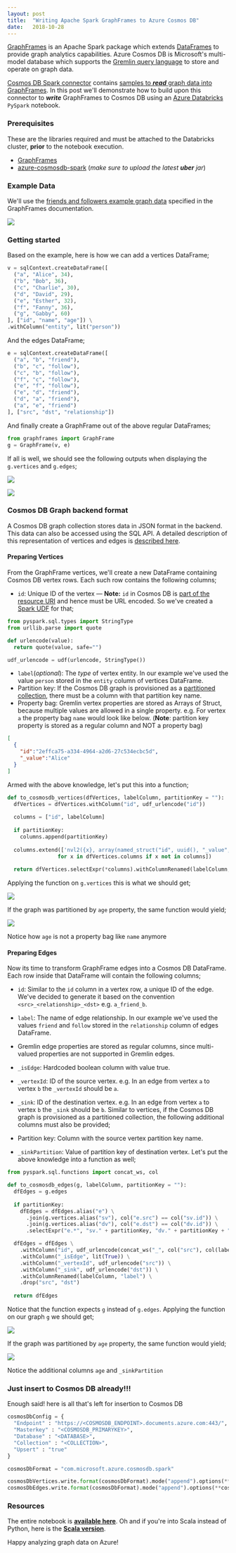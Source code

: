```yaml
---
layout:	post
title:	"Writing Apache Spark GraphFrames to Azure Cosmos DB"
date:	2018-10-28
---
```


[GraphFrames](https://graphframes.github.io/graphframes/docs/_site/user-guide.html) is an Apache Spark package which extends [DataFrames](https://spark.apache.org/docs/latest/sql-programming-guide.html#datasets-and-dataframes) to provide graph analytics capabilities. Azure Cosmos DB is Microsoft's multi-model database which supports the [Gremlin query language](https://tinkerpop.apache.org/gremlin.html) to store and operate on graph data.

[Cosmos DB Spark connector](https://github.com/Azure/azure-cosmosdb-spark/tree/master) contains [samples to ***read*** graph data into GraphFrames](https://github.com/Azure/azure-cosmosdb-spark/blob/master/samples/notebooks/On-Time%20Flight%20Performance%20with%20Spark%20and%20Cosmos%20DB%20-%20Seattle.ipynb). In this post we'll demonstrate how to build upon this connector to ***write*** GraphFrames to Cosmos DB using an [Azure Databricks](https://docs.azuredatabricks.net/) `PySpark` notebook.

### Prerequisites
These are the libraries required and must be attached to the Databricks cluster, **prior** to the notebook execution.

* [GraphFrames](https://spark-packages.org/package/graphframes/graphframes)
* [azure-cosmosdb-spark](https://github.com/Azure/azure-cosmosdb-spark#using-databricks-notebooks) (*make sure to upload the latest **uber** jar*)

### Example Data
We'll use the [friends and followers example graph data](https://graphframes.github.io/graphframes/docs/_site/user-guide.html#tab_python_0) specified in the GraphFrames documentation.

![](https://databricks.com/wp-content/uploads/2016/03/social-network-graph-diagram.png)

### Getting started
Based on the example, here is how we can add a vertices DataFrame;
```py
v = sqlContext.createDataFrame([
  ("a", "Alice", 34),
  ("b", "Bob", 36),
  ("c", "Charlie", 30),
  ("d", "David", 29),
  ("e", "Esther", 32),
  ("f", "Fanny", 36),
  ("g", "Gabby", 60)
], ["id", "name", "age"]) \
.withColumn("entity", lit("person"))
```

And the edges DataFrame;
```py
e = sqlContext.createDataFrame([
  ("a", "b", "friend"),
  ("b", "c", "follow"),
  ("c", "b", "follow"),
  ("f", "c", "follow"),
  ("e", "f", "follow"),
  ("e", "d", "friend"),
  ("d", "a", "friend"),
  ("a", "e", "friend")
], ["src", "dst", "relationship"])
```

And finally create a GraphFrame out of the above regular DataFrames;
```py
from graphframes import GraphFrame
g = GraphFrame(v, e)
```

If all is well, we should see the following outputs when displaying the `g.vertices` and `g.edges`;

![](/img/display_vertices.png)

![](/img/display_edges.png)

### Cosmos DB Graph backend format
A Cosmos DB graph collection stores data in JSON format in the backend. This data can also be accessed using the SQL API. A detailed description of this representation of vertices and edges is [described here](https://github.com/LuisBosquez/azure-cosmos-db-graph-working-guides/blob/master/graph-backend-json.md).

#### Preparing Vertices
From the GraphFrame vertices, we'll create a new DataFrame containing Cosmos DB vertex rows. Each such row contains the following columns;

* `id`: Unique ID of the vertex — **Note:** `id` in Cosmos DB is [part of the resource URI](https://github.com/Azure/azure-cosmosdb-dotnet/issues/35#issuecomment-121009258) and hence must be URL encoded. So we've created a [Spark UDF](https://docs.azuredatabricks.net/spark/latest/spark-sql/udf-python.html) for that;

```py
from pyspark.sql.types import StringType
from urllib.parse import quote

def urlencode(value):
  return quote(value, safe="")

udf_urlencode = udf(urlencode, StringType())
```

* `label`(*optional*): The *type* of vertex entity. In our example we've used the value `person` stored in the `entity` column of vertices DataFrame.
* Partition key: If the Cosmos DB graph is provisioned as a [partitioned collection](https://docs.microsoft.com/en-us/azure/cosmos-db/graph-partitioning), there must be a column with that partition key name.
* Property bag: Gremlin vertex properties are stored as Arrays of Struct, because multiple values are allowed in a single property. e.g. For vertex `a` the property bag `name` would look like below. (**Note**: partition key property is stored as a regular column and NOT a property bag)
```json
[
  {
    "id":"2effca75-a334-4964-a2d6-27c534ecbc5d", 
    "_value":"Alice"  
  }
]
```

Armed with the above knowledge, let's put this into a function;
```py
def to_cosmosdb_vertices(dfVertices, labelColumn, partitionKey = ""):
  dfVertices = dfVertices.withColumn("id", udf_urlencode("id"))
  
  columns = ["id", labelColumn]
  
  if partitionKey:
    columns.append(partitionKey)
  
  columns.extend(['nvl2({x}, array(named_struct("id", uuid(), "_value", {x})), NULL) AS {x}'.format(x=x) \
                for x in dfVertices.columns if x not in columns])
 
  return dfVertices.selectExpr(*columns).withColumnRenamed(labelColumn, "label")
```

Applying the function on `g.vertices` this is what we should get;

![](/img/to_cosmosdb_vertices.png)

If the graph was partitioned by `age` property, the same function would yield;

![](/img/to_cosmosdb_vertices_age.png)

Notice how `age` is not a property bag like `name` anymore

#### Preparing Edges
Now its time to transform GraphFrame edges into a Cosmos DB DataFrame. Each row inside that DataFrame will contain the following columns;

* `id`: Similar to the `id` column in a vertex row, a unique ID of the edge. We've decided to generate it based on the convention `<src>_<relationship>_<dst>` e.g. `a_friend_b`.
* `label`: The name of edge relationship. In our example we've used the values `friend` and `follow` stored in the `relationship` column of edges DataFrame.
* Gremlin edge properties are stored as regular columns, since multi-valued properties are not supported in Gremlin edges.
* `_isEdge`: Hardcoded boolean column with value true.
* `_vertexId`: ID of the source vertex. e.g. In an edge from vertex `a` to vertex `b` the `_vertexId` should be `a`.
* `_sink`: ID of the destination vertex. e.g. In an edge from vertex `a` to vertex `b` the `_sink` should be `b`.
Similar to vertices, if the Cosmos DB graph is provisioned as a partitioned collection, the following additional columns must also be provided;

* Partition key: Column with the source vertex partition key name.
* `_sinkPartition`: Value of partition key of destination vertex.
Let's put the above knowledge into a function as well;

```py
from pyspark.sql.functions import concat_ws, col

def to_cosmosdb_edges(g, labelColumn, partitionKey = ""): 
  dfEdges = g.edges
  
  if partitionKey:
    dfEdges = dfEdges.alias("e") \
      .join(g.vertices.alias("sv"), col("e.src") == col("sv.id")) \
      .join(g.vertices.alias("dv"), col("e.dst") == col("dv.id")) \
      .selectExpr("e.*", "sv." + partitionKey, "dv." + partitionKey + " AS _sinkPartition")

  dfEdges = dfEdges \
    .withColumn("id", udf_urlencode(concat_ws("_", col("src"), col(labelColumn), col("dst")))) \
    .withColumn("_isEdge", lit(True)) \
    .withColumn("_vertexId", udf_urlencode("src")) \
    .withColumn("_sink", udf_urlencode("dst")) \
    .withColumnRenamed(labelColumn, "label") \
    .drop("src", "dst")
  
  return dfEdges
```

Notice that the function expects `g` instead of `g.edges`. Applying the function on our graph `g` we should get;

![](/img/to_cosmosdb_edges.png)

If the graph was partitioned by `age` property, the same function would yield;

![](/img/to_cosmosdb_edges_age.png)

Notice the additional columns `age` and `_sinkPartition`

### Just insert to Cosmos DB already!!!
Enough said! here is all that's left for insertion to Cosmos DB
```py
cosmosDbConfig = {
  "Endpoint" : "https://<COSMOSDB_ENDPOINT>.documents.azure.com:443/",
  "Masterkey" : "<COSMOSDB_PRIMARYKEY>",
  "Database" : "<DATABASE>",
  "Collection" : "<COLLECTION>",
  "Upsert" : "true"
}

cosmosDbFormat = "com.microsoft.azure.cosmosdb.spark"

cosmosDbVertices.write.format(cosmosDbFormat).mode("append").options(**cosmosDbConfig).save()
cosmosDbEdges.write.format(cosmosDbFormat).mode("append").options(**cosmosDbConfig).save()
```

### Resources
The entire notebook is [**available here**](https://github.com/syedhassaanahmed/databricks-notebooks/blob/master/graph_write_cosmosdb.py). Oh and if you're into Scala instead of Python, here is the [**Scala version**](https://github.com/syedhassaanahmed/databricks-notebooks/blob/master/graphWriteCosmosDB.scala).

Happy analyzing graph data on Azure!
  